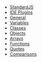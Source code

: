 - [StandardJS]({{site.url}}/js-standards)
- [IDE Plugins]({{site.url}}/js-standards/ide-plugins)
- [General]({{site.url}}/js-standards/general)
- [Variables]({{site.url}}/js-standards/variables)
- [Classes]({{site.url}}/js-standards/classes)
- [Objects]({{site.url}}/js-standards/objects)
- [Arrays]({{site.url}}/js-standards/arrays)
- [Functions]({{site.url}}/js-standards/functions)
- [Quotes]({{site.url}}/js-standards/quotes)
- [Comparisons]({{site.url}}/js-standards/comparisons)

<!--- [Variable Assignment]({{site.url}}/js-standards/variable-assignment#variable-assignment)
- [Variable Names]({{site.url}}/js-standards/variable-names#variable-names)-->

<!--- [Spacing and Indentation in Objects and Arrays]({{site.url}}/js-standards/spacing-and-indentation-in-objects-and-arrays)
- [Line Length]({{site.url}}/js-standards/line-length)
- [Function Keyword vs. Arrow Functions]({{site.url}}/js-standards/function-keyword-vs-arrow-functions)
- [Arrow Function Parameter Brackets]({{site.url}}/js-standards/arrow-function-parameter-brackets)
- [Object and Array Destructuring]({{site.url}}/js-standards/object-and-array-destructuring)-->